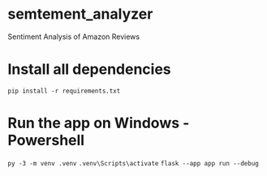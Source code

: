 # semtement_analyzer
Sentiment Analysis of Amazon Reviews

# Install all dependencies
``pip install -r requirements.txt``

# Run the app on Windows - Powershell
``py -3 -m venv .venv``
``.venv\Scripts\activate``
``flask --app app run --debug``